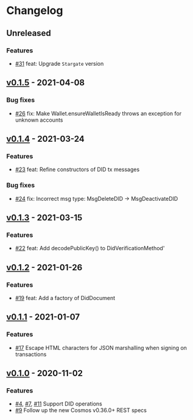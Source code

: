 # Changelog

## Unreleased

### Features
- [\#31](https://github.com/medibloc/panacea-java/issues/32) feat: Upgrade `Stargate` version  

## [v0.1.5](https://github.com/medibloc/panacea-java/releases/tag/v0.1.5) - 2021-04-08

### Bug fixes

- [\#26](https://github.com/medibloc/panacea-java/pull/26) fix: Make Wallet.ensureWalletIsReady throws an exception for unknown accounts


## [v0.1.4](https://github.com/medibloc/panacea-java/releases/tag/v0.1.4) - 2021-03-24

### Features

- [\#23](https://github.com/medibloc/panacea-java/pull/23) feat: Refine constructors of DID tx messages

### Bug fixes

- [\#24](https://github.com/medibloc/panacea-java/pull/24) fix: Incorrect msg type: MsgDeleteDID -> MsgDeactivateDID


## [v0.1.3](https://github.com/medibloc/panacea-java/releases/tag/v0.1.3) - 2021-03-15

### Features

- [\#22](https://github.com/medibloc/panacea-java/pull/22) feat: Add decodePublicKey() to DidVerificationMethod'


## [v0.1.2](https://github.com/medibloc/panacea-java/releases/tag/v0.1.2) - 2021-01-26

### Features

- [\#19](https://github.com/medibloc/panacea-java/pull/19) feat: Add a factory of DidDocument


## [v0.1.1](https://github.com/medibloc/panacea-java/releases/tag/v0.1.1) - 2021-01-07

### Features

- [\#17](https://github.com/medibloc/panacea-java/pull/17) Escape HTML characters for JSON marshalling when signing on transactions


## [v0.1.0](https://github.com/medibloc/panacea-java/releases/tag/v0.1.0) - 2020-11-02

### Features

- [\#4](https://github.com/medibloc/panacea-java/pull/4), [\#7](https://github.com/medibloc/panacea-java/pull/7), [\#11](https://github.com/medibloc/panacea-java/pull/11) Support DID operations
- [\#9](https://github.com/medibloc/panacea-java/pull/9) Follow up the new Cosmos v0.36.0+ REST specs 
